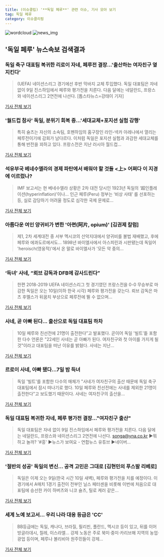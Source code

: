 ```yaml
---
title: (이슈클립) '**독일 페루**' 관련 이슈, 기사 모아 보기
tag: 독일 페루
category: 이슈클리핑
---
```

![wordcloud](https://s3.ap-northeast-2.amazonaws.com/lyrics101-wordcloud/2018-09-10-1536524757.png)
![news_img](https://user-images.githubusercontent.com/42597476/44507050-1206f400-a6e4-11e8-8d98-7ffbfebb353f.png)
## **'**독일 페루**'** 뉴스속보 검색결과
### 독일 축구 대표팀 복귀한 리로이 자네, 페루전 결장…'출산하는 여자친구 옆 지킨다'

>(UEFA) 네이션스리그 경기에선 후반 막바지 교체 투입했다. 독일 대표팀은 자네 없이 9일 진스하임에서 페루와 평가전을 치른다. 다음 달에는 네덜란드, 프랑스와 네이션스리그 2연전에 나선다. [톱스타뉴스=강태이 기자]

<a href="http://www.topstarnews.net/news/articleView.html?idxno=478796" target="_blank">기사 전체 보기</a>

### '월드컵 참사' 독일, 분위기 회복 중...'세대교체+포지션 실험 감행'

>특히 슐츠는 자신의 소속팀, 호펜하임의 홈구장인 라인-넥카 아레나에서 열리는 페루전이기에 감회가 남다르다. 이처럼 독일은 포지션 실험과 과감한 세대교체를 통해 반전을 꾀하고 있다. 프랑스전은 지난 러시아 월드컵...

<a href="http://www.interfootball.co.kr/news/articleView.html?idxno=239402" target="_blank">기사 전체 보기</a>

### 석유부국 베네수엘라의 경제 파탄에서 배워야 할 것들 <上> 어쩌다 이 지경에 이르렀나?

>IMF 보고서는 현 베네수엘라 상황은 2차 대전 당시인 1923년 독일의 ‘超인플레이션(hyperinflation)’이나... 인근 페루(Peru) 정부는 ‘비상 사태’ 를 선포하는 등, 실로 감당하기 어려울 정도로 심각한 국제 문제로...

<a href="http://www.ifs.or.kr/bbs/board.php?bo_table=News&wr_id=841" target="_blank">기사 전체 보기</a>

### 아름다운 여인 양귀비가 변한 '아편(阿片, opium)' [김권제 칼럼]

>제1, 2차 세계대전 중 서부 멕시코의 산악지대에서 양귀비를 불법 재배했고, 후에 페루와 에콰도르에서도... 1898년 바이엘사에서 아스피린과 시판됐는데 독일어 'heroisch(영웅적)'에서 온 말로 바이엘사가 '모든 약 중의...

<a href="http://www.mediafine.co.kr/news/articleView.html?idxno=5638" target="_blank">기사 전체 보기</a>

### ‘득녀’ 사네, “뢰브 감독과 DFB에 감사드린다”

>한편 2018-2019 UEFA 네이션스리그 첫 경기였던 프랑스전을 0-0 무승부로 마감한 독일은 오는 10일(이하 한국 시각) 페루와 평가전을 갖는다. 뢰브 감독은 마츠 후멜스가 뒤꿈치 부상으로 페루전에 뛸 수 없으며...

<a href="http://www.besteleven.com/National/news_world_01_view.asp?iBoard=57&iIDX=113125" target="_blank">기사 전체 보기</a>

### 사네, 곧 아빠 된다... 출산으로 독일 대표팀 하차

>10일 페루와 친선전에 21명이 출전한다”고 발표했다. 곧이어 독일 '빌트'틑 포함한 다수 언론은 "22세인 사네는 곧 아빠가 된다. 여자친구와 첫 아이를 가지게 될 것"이라고 대표팀을 떠난 이유를 밝혔다. 사네는 지난...

<a href="http://www.sportalkorea.com/news/view.php?gisa_uniq=2018090723544802&section_code=20&cp=se&gomb=1" target="_blank">기사 전체 보기</a>

### 르로이 사네, 아빠 됐다...7일 밤 득녀

>독일 '빌트'를 포함한 다수의 매체가 "사네가 여자친구의 출산 때문에 독일 축구대표팀에서 잠시 떠나기로 했다. 10일 페루와 친선전에는 사네를 제외한 21명이 출전한다"고 보도했기 때문이다. 사네는 여자친구의 출산을...

<a href="http://www.interfootball.co.kr/news/articleView.html?idxno=239297" target="_blank">기사 전체 보기</a>

### 독일 대표팀 복귀한 자네, 페루 평가전 결장…"여자친구 출산"

>독일 대표팀은 자네 없이 9일 진스하임에서 페루와 평가전을 치른다. 다음 달에는 네덜란드, 프랑스와 네이션스리그 2연전에 나선다. songa@yna.co.kr ▶뭐하고 놀까? '#흥' ▶뉴스가 보여요 - 연합뉴스 유튜브 ▶네이버...

<a href="http://app.yonhapnews.co.kr/YNA/Basic/SNS/r.aspx?c=AKR20180908026300007&did=1195m" target="_blank">기사 전체 보기</a>

### '절반의 성공' 독일의 변신... 공격 고민은 그대로 [김현민의 푸스발 리베로]

>독일은 이제 오는 9일(한국 시간 10일 새벽), 페루와 평가전을 치를 예정이다. 이 경기에서 A매치 1경기 출전이 전부인 닐스 페터센을 비롯해 이번에 처음으로 대표팀에 승선한 카이 하버츠와 니코 슐츠, 틸로 케러 같은...

<a href="http://www.goal.com/kr/%EA%B2%BD%EA%B8%B0/a/%EB%A6%AC%ED%8F%AC%ED%8A%B8/cscy99uqpv172f2igmld7tka" target="_blank">기사 전체 보기</a>

### 세계 노예 보고서… 우리 나라 대응 등급은 'CC'

>BB등급에는 독일, 캐나다, 브라질, 필리핀, 폴란드, 멕시코 등이 있고, 뒤를 이어 방글라데시, 칠레, 이스라엘... 강제 노동은 주로 북미·중미·카리브해 지역의 농업·광업 등이며, 페루나 볼리비아 원주민들이 강제...

<a href="http://news.chosun.com/site/data/html_dir/2017/12/20/2017122001769.html?utm_source=naver&utm_medium=original&utm_campaign=news" target="_blank">기사 전체 보기</a>


